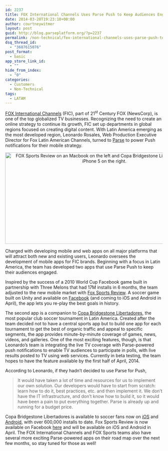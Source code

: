 ```yaml
---
id: 2237
title: FOX International Channels Uses Parse Push to Keep Audiences Engaged
date: 2014-03-28T19:23:10+00:00
author: courtneywitmer
layout: post
guid: http://blog.parseplatform.org/?p=2237
permalink: /non-technical/fox-international-channels-uses-parse-push-to-keep-audiences-engaged/
dsq_thread_id:
  - "3687615076"
post_format:
  - basic
app_store_link_id:
  - ""
hide_from_index:
  - "0"
categories:
  - Customers
  - Non-Technical
tags:
  - LATAM
---
```

<a href="http://www.foxinternationalchannels.com/" target="_blank">FOX International Channels</a> (FIC), part of 21<sup>st</sup> Century FOX (NewsCorp), is one of the top globalized TV businesses. Recognizing the need to create an online strategy to continue its growth, FIC set up departments in global regions focused on creating digital content. With Latin America emerging as the most developed region, Leonardo Rosales, Web Production Executive Director for Fox Latin American Channels, turned to <a href="https://parse.com" target="_blank">Parse</a> to power Push notifications for their mobile strategy.

<div style="text-align: center;">
  <a href="{{ site.url }}/assets/wp-content/uploads/2014/03/FIC.jpg"><img src="{{ site.url }}/assets/wp-content/uploads/2014/03/FIC.jpg" alt="FOX Sports Review on an Macbook on the left and Copa Bridgestone Libertadores on an iPhone 5 on the right." width="634" height="292" /></a>
</div>

Charged with developing mobile and web apps on all major platforms that will attract both new and existing users, Leonardo oversees the development of mobile apps for FIC brands. Beginning with a focus in Latin America, the team has developed two apps that use Parse Push to keep their audiences engaged.

Inspired by the success of a 2010 World Cup Facebook game built in partnership with Three Melons that had 17M installs in 6 months, the team adjusted to the new mobile market with <a href="http://www.foxsportsreview.com/" target="_blank">Fox Sports Review</a>. A soccer game built on Unity and available on <a href="https://apps.facebook.com/foxsportsreview/" target="_blank">Facebook</a> (and coming to iOS and Android in April), the app lets you re-play the best goals in history.

The second app is a companion to <a href="http://www.foxsportsla.com/futbol/sudamerica/copa-bridgestone-libertadores/app?country=us" target="_blank">Copa Bridgestone Libertadores</a>, the most popular club soccer tournament in Latin America. Created after the team decided not to have a central sports app but to build one app for each tournament to get the best of organic traffic and appeal to specific segments, the app provides minute-by-minute coverage of games, news, videos, and galleries. One of the most exciting features, though, is that Leonardo’s team is integrating the live TV coverage with Parse-powered push notifications to enable TV audiences to participate in polls, with live results posted to TV using web services. Currently in beta testing, the team hopes to have the feature available by the first half of April, 2014.

According to Leonardo, if they hadn’t decided to use Parse for Push,

> It would have taken a lot of time and resources for us to implement our own solution. Our developers would have to start from scratch: learn how to do it, best practices, etc. and then implement it. We don’t have the IT infrastructure, and don’t know how to build it, so it would have been a pain to put everything together. Parse is already up and running for a budget price.

Copa Bridgestone Libertadores is available to soccer fans now on <a href="https://itunes.apple.com/us/app/copa-bridgestone-libertadores/id595372141" target="_blank">iOS</a> and <a href="https://play.google.com/store/apps/details?id=com.foxnetworks.csl" target="_blank">Android</a>, with over 600,000 installs to date. Fox Sports Review is now available on Facebook <a href="https://apps.facebook.com/foxsportsreview/" target="_blank">here</a> and will be available on iOS and Android in April. The FOX International Channels and FOX Sports teams also have several more exciting Parse-powered apps on their road map over the next few months, so stay tuned for those as well!